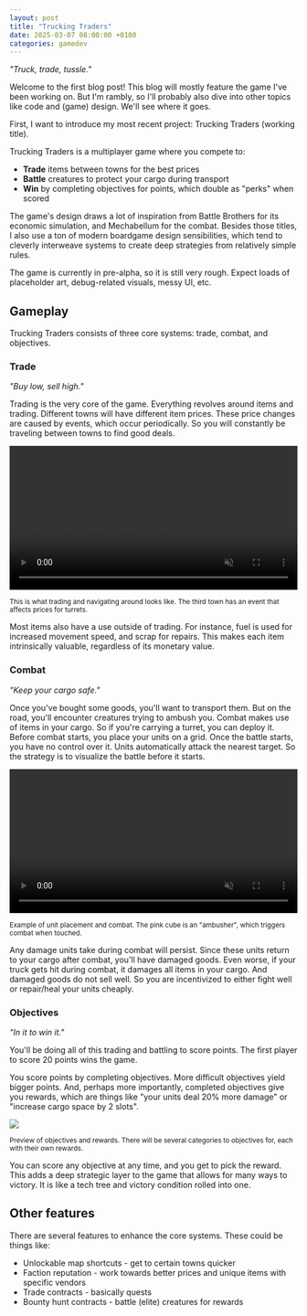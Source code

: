 ```yaml
---
layout: post
title: "Trucking Traders"
date: 2025-03-07 08:00:00 +0100
categories: gamedev
---
```

*"Truck, trade, tussle."*

Welcome to the first blog post!
This blog will mostly feature the game I've been working on.
But I'm rambly, so I'll probably also dive into other topics like code and (game) design.
We'll see where it goes.

First, I want to introduce my most recent project:
Trucking Traders (working title).

Trucking Traders is a multiplayer game where you compete to:
- **Trade** items between towns for the best prices
- **Battle** creatures to protect your cargo during transport
- **Win** by completing objectives for points, which double as "perks" when scored

The game's design draws a lot of inspiration from Battle Brothers for its economic simulation,
and Mechabellum for the combat.
Besides those titles, I also use a ton of modern boardgame design sensibilities,
which tend to cleverly interweave systems to create deep strategies from relatively simple rules.

The game is currently in pre-alpha, so it is still very rough.
Expect loads of placeholder art, debug-related visuals, messy UI, etc.

## Gameplay

Trucking Traders consists of three core systems: trade, combat, and objectives.

### Trade

*"Buy low, sell high."*

Trading is the very core of the game.
Everything revolves around items and trading.
Different towns will have different item prices.
These price changes are caused by events, which occur periodically.
So you will constantly be traveling between towns to find good deals.

<video width="100%" muted controls>
    <source src="{{site.media-path}}/trade.mp4" type="video/mp4">
</video>

<small>This is what trading and navigating around looks like. The third town has an event that affects prices for turrets.</small>

Most items also have a use outside of trading.
For instance, fuel is used for increased movement speed, and scrap for repairs.
This makes each item intrinsically valuable, regardless of its monetary value.

### Combat

*"Keep your cargo safe."*

Once you've bought some goods, you'll want to transport them.
But on the road, you'll encounter creatures trying to ambush you.
Combat makes use of items in your cargo.
So if you're carrying a turret, you can deploy it.
Before combat starts, you place your units on a grid.
Once the battle starts, you have no control over it.
Units automatically attack the nearest target.
So the strategy is to visualize the battle before it starts.

<video width="100%" muted controls>
    <source src="{{site.media-path}}/combat.mp4" type="video/mp4">
</video>

<small>Example of unit placement and combat. The pink cube is an "ambusher", which triggers combat when touched.</small>

Any damage units take during combat will persist.
Since these units return to your cargo after combat, you'll have damaged goods.
Even worse, if your truck gets hit during combat, it damages all items in your cargo.
And damaged goods do not sell well.
So you are incentivized to either fight well or repair/heal your units cheaply.

### Objectives

*"In it to win it."*

You'll be doing all of this trading and battling to score points.
The first player to score 20 points wins the game.

You score points by completing objectives.
More difficult objectives yield bigger points.
And, perhaps more importantly, completed objectives give you rewards,
which are things like "your units deal 20% more damage" or "increase cargo space by 2 slots".

<img src="{{site.media-path}}/objectives.png">

<small>Preview of objectives and rewards. There will be several categories to objectives for, each with their own rewards.</small>

You can score any objective at any time, and you get to pick the reward.
This adds a deep strategic layer to the game that allows for many ways to victory.
It is like a tech tree and victory condition rolled into one.

## Other features

There are several features to enhance the core systems.
These could be things like:
- Unlockable map shortcuts - get to certain towns quicker
- Faction reputation - work towards better prices and unique items with specific vendors
- Trade contracts - basically quests
- Bounty hunt contracts - battle (elite) creatures for rewards
